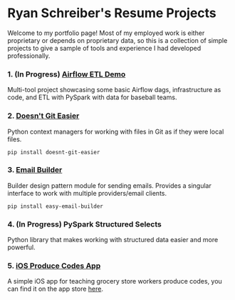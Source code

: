 # Ryan Schreiber's Resume Projects

Welcome to my portfolio page! Most of my employed work is either proprietary or depends on proprietary data, so this is a collection
of simple projects to give a sample of tools and experience I had developed professionally.

### 1. (In Progress) [Airflow ETL Demo](https://github.com/ryan-schreiber-resume-projects/airflow-baseball-teams)
Multi-tool project showcasing some basic Airflow dags, infrastructure as code, and ETL with PySpark with data for baseball teams.

### 2. [Doesn't Git Easier](https://github.com/ryan-schreiber/doesnt-git-easier)
Python context managers for working with files in Git as if they were local files. 
```
pip install doesnt-git-easier
```

### 3. [Email Builder](https://github.com/ryan-schreiber/email-builder)
Builder design pattern module for sending emails. Provides a singular interface to work with multiple providers/email clients. 
```
pip install easy-email-builder
```

### 4. (In Progress) PySpark Structured Selects
Python library that makes working with structured data easier and more powerful.

### 5. [iOS Produce Codes App](https://github.com/produce-codes-library)
A simple iOS app for teaching grocery store workers produce codes, you can find it on the app store [here](https://apps.apple.com/us/app/produce-codes-library/id1569085564).
